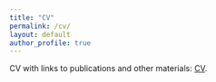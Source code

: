 ```yaml
---
title: "CV"
permalink: /cv/
layout: default
author_profile: true
---
```


CV with links to publications and other materials: [CV](https://ezaroukian.github.io/cv/CV.pdf).
